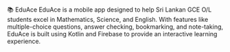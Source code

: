📚 EduAce
EduAce is a mobile app designed to help Sri Lankan GCE O/L students excel in Mathematics, Science, and English. With features like multiple-choice questions, answer checking, bookmarking, and note-taking, EduAce is built using Kotlin and Firebase to provide an interactive learning experience.
